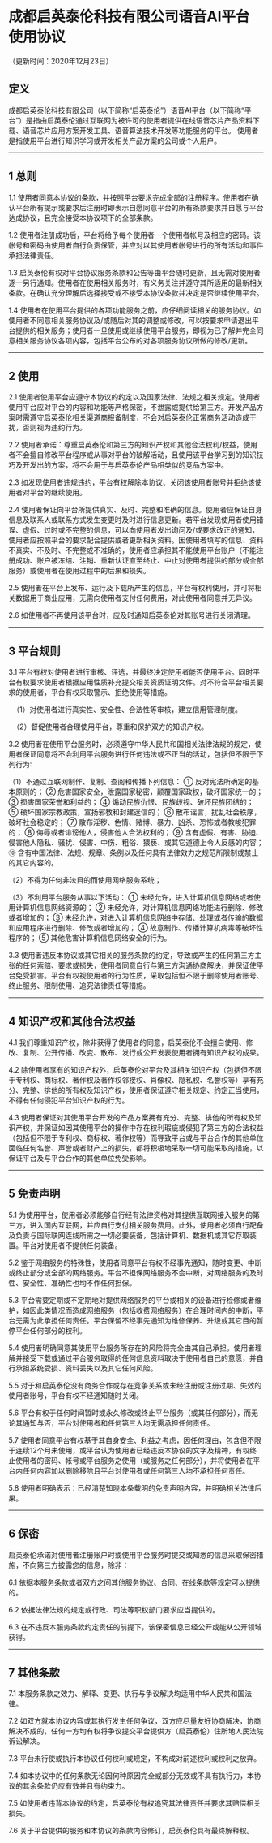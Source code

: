 # 成都启英泰伦科技有限公司语音AI平台使用协议

（更新时间：2020年12月23日）

## 定义

成都启英泰伦科技有限公司（以下简称“启英泰伦”）语音AI平台（以下简称“平台”）是指由启英泰伦通过互联网为被许可的使用者提供在线语音芯片产品资料下载、语音芯片应用方案开发工具、语音算法技术开发等功能服务的平台。
使用者是指使用平台进行知识学习或开发相关产品方案的公司或个人用户。

***

## 1 总则

1.1 使用者同意本协议的条款，并按照平台要求完成全部的注册程序。使用者在确认平台所有提示或要求后注册时即表示自愿同意平台的所有条款要求并自愿与平台达成协议，且完全接受本协议项下的全部条款。

1.2 使用者注册成功后，平台将给予每个使用者一个使用者帐号及相应的密码。该帐号和密码由使用者自行负责保管，并应对以其使用者帐号进行的所有活动和事件承担法律责任。

1.3 启英泰伦有权对平台协议服务条款和公告等由平台随时更新，且无需对使用者逐一另行通知。使用者在使用相关服务时，有义务关注并遵守其所适用的最新相关条款。在确认充分理解后选择接受或不接受本协议条款并决定是否继续使用平台。

1.4 使用者在使用平台提供的各项功能服务之前，应仔细阅读相关的服务协议。如使用者不同意相关服务协议及/或随后对其的调整或修改，可以按要求申请退出平台提供的相关服务；使用者一旦使用或继续使用平台服务，即视为已了解并完全同意相关服务协议各项内容，包括平台公布的对各项服务协议所做的修改/更新。

***

## 2 使用

2.1 使用者使用平台应遵守本协议的约定以及国家法律、法规之相关规定。使用者使用平台应对平台的内容和功能等严格保密，不泄露或提供给第三方。开发产品方案时需遵守启英泰伦相关渠道商报备制度，不会对启英泰伦正常商务活动造成干扰，否则视为违约行为。

2.2 使用者承诺：尊重启英泰伦和第三方的知识产权和其他合法权利/权益，使用者不会擅自修改平台程序或从事对平台的破解活动，且使用该平台学习到的知识技巧及开发出的方案，将不会用于与启英泰伦产品相类似的竞品方案中。

2.3 如发现使用者违规违约，平台有权解除本协议、关闭该使用者账号并拒绝该使用者对平台的继续使用。

2.4 使用者保证向平台所提供真实、及时、完整和准确的信息。使用者应保证自身信息及联系人或联系方式发生变更时及时进行信息更新。若平台发现使用者使用错误、虚假、过时或不完整的信息，可以向使用者发出询问及/或要求改正的通知，使用者应按照平台的要求配合提供或者更新相关资料。因使用者填写的信息、资料不真实、不及时、不完整或不准确的，使用者应承担其不能使用平台账户（不能注册成功、账户被冻结、注销、重新认证直至终止、中止对使用者提供的部分或全部服务）或使用者在使用过程中的后果和损失。

2.5 使用者在平台上发布、运行及下载所产生的信息，平台有权利使用，并可将相关数据用于商业应用，无需向使用者支付任何费用，对此使用者同意并无异议。

2.6 如使用者不再使用该平台时，应及时通知启英泰伦对其账号进行关闭清理。

***

## 3 平台规则

3.1 平台有权对使用者进行审核、评选，并最终决定使用者能否使用平台。同时平台有权要求使用者根据应用性质补充提交相关资质证明文件。对不符合平台相关要求的使用者，平台有权采取警示、拒绝使用等措施。

  （1）对使用者进行真实性、安全性、合法性等审核，建立信用管理制度。

  （2）督促使用者合理使用平台，尊重和保护双方的知识产权。

3.2 使用者在使用平台服务时，必须遵守中华人民共和国相关法律法规的规定，使用者保证同意将不会利用平台服务进行任何违法或不正当的活动，包括但不限于下列行为∶

  （1）不通过互联网制作、复制、查阅和传播下列信息：
    ① 反对宪法所确定的基本原则的；
    ② 危害国家安全，泄露国家秘密，颠覆国家政权，破坏国家统一的；
    ③ 损害国家荣誉和利益的；
    ④ 煽动民族仇恨、民族歧视、破坏民族团结的；
    ⑤ 破坏国家宗教政策，宣扬邪教和封建迷信的；
    ⑥ 散布谣言，扰乱社会秩序，破坏社会稳定的；
    ⑦ 散布淫秽、色情、赌博、暴力、凶杀、恐怖或者教唆犯罪的；
    ⑧ 侮辱或者诽谤他人，侵害他人合法权利的；
    ⑨ 含有虚假、有害、胁迫、侵害他人隐私、骚扰、侵害、中伤、粗俗、猥亵、或其它道德上令人反感的内容；
    ⑩ 含有中国法律、法规、规章、条例以及任何具有法律效力之规范所限制或禁止的其它内容的。

  （2）不得为任何非法目的而使用网络服务系统；

  （3）不利用平台服务从事以下活动：
    ① 未经允许，进入计算机信息网络或者使用计算机信息网络资源的；
    ② 未经允许，对计算机信息网络功能进行删除、修改或者增加的；
    ③ 未经允许，对进入计算机信息网络中存储、处理或者传输的数据和应用程序进行删除、修改或者增加的；
    ④ 故意制作、传播计算机病毒等破坏性程序的；
    ⑤ 其他危害计算机信息网络安全的行为。

3.3 使用者违反本协议或其它相关的服务条款的约定，导致或产生的任何第三方主张的任何索赔、要求或损失，使用者同意自行与第三方沟通协商解决，并保证使平台免受损害。平台有权视使用者的行为性质，采取包括但不限于删除使用者账号、终止服务、限制使用、追究法律责任等措施。

***

## 4 知识产权和其他合法权益

4.1 我们尊重知识产权，除非获得了使用者的同意，启英泰伦不会擅自使用、修改、复制、公开传播、改变、散布、发行或公开发表使用者拥有知识产权的成果。

4.2 除使用者享有的知识产权外，启英泰伦对平台及其相关知识产权（包括但不限于专利权、商标权、著作权及著作权邻接权、肖像权、隐私权、名誉权等）享有充分、完整、排他的所有权及知识产权，使用者保证遵守相关规定、约定正当使用，不得有任何侵犯平台知识产权的行为。

4.3 使用者保证对其使用平台开发的产品方案拥有充分、完整、排他的所有权及知识产权，并保证如因其使用平台的操作中存在权利瑕疵或侵犯了第三方的合法权益（包括但不限于专利权、商标权、著作权等）而导致平台或与平台合作的其他单位面临任何名誉、声誉或者财产上的损失，都将积极地采取一切可能采取的措施，以保证平台及与平台合作的其他单位免受影响。

***

## 5 免责声明

5.1 为使用平台，使用者必须能够自行经有法律资格对其提供互联网接入服务的第三方，进入国内互联网，并应自行支付相关服务费用。此外，使用者必须自行配备及负责与国际联网连线所需之一切必要装备，包括计算机、数据机或其它存取装置。平台对使用者不提供任何装备。

5.2 鉴于网络服务的特殊性，使用者同意平台有权不经事先通知，随时变更、中断或终止部分或全部的网络服务。平台不担保网络服务不会中断，对网络服务的及时性、安全性、准确性也均不作任何担保。

5.3 平台需要定期或不定期地对提供网络服务的平台或相关的设备进行检修或者维护，如因此类情况而造成网络服务（包括收费网络服务）在合理时间内的中断，平台无需为此承担任何责任。平台保留不经事先通知为维修保养、升级或其它目的暂停平台任何部分的权利。

5.4 使用者明确同意其使用平台服务所存在的风险将完全由其自己承担。使用者理解并接受下载或通过平台服务取得的任何信息资料取决于使用者自己的意愿，并自行承担系统受损、资料丢失以及其它任何风险。

5.5 对于和启英泰伦没有商务合作或存在竞争关系或未经注册或注册过期、失效的使用者账号，平台有权不经通知随时关闭。

5.6 平台有权于任何时间暂时或永久修改或终止平台服务（或其任何部分），而无论其通知与否，平台对使用者和任何第三人均无需承担任何责任。

5.7 使用者同意平台有权基于其自身安全、利益之考虑，因任何理由，包含但不限于连续12个月未使用，或平台认为使用者已经违反本协议的文字及精神，有权终止使用者的密码、帐号或平台服务之使用（或服务之任何部分），并将使用者在平台内任何内容加以删除移除且平台对使用者或任何第三人均不承担任何责任。

5.8 使用者明确表示：已经清楚知晓本条载明的免责声明内容，并明确相关法律后果。

***

## 6 保密

启英泰伦承诺对使用者注册账户时或使用平台服务时提交或知悉的信息采取保密措施，不向第三方披露您的信息，除非：

6.1 依据本服务条款或者双方之间其他服务协议、合同、在线条款等规定可以提供的。

6.2 依据法律法规的规定或行政、司法等职权部门要求应当提供的。

6.3 在不违反本服务条款约定责任的前提下，该保密信息已经公开或能从公开领域获得。

***

## 7 其他条款

7.1 本服务条款之效力、解释、变更、执行与争议解决均适用中华人民共和国法律。

7.2 如双方就本协议内容或其执行发生任何争议，双方应尽量友好协商解决，协商解决不成的，任何一方均有权将争议提交平台提供方（启英泰伦）住所地人民法院诉讼解决。

7.3 平台未行使或执行本协议任何权利或规定，不构成对前述权利或权利之放弃。

7.4 如本协议中的任何条款无论因何种原因完全或部分无效或不具有执行力，本协议的其余条款仍应有效并且有约束力。

7.5 如使用者违背本协议的约定，启英泰伦有权追究其法律责任并要求其赔偿相关损失。

7.6 关于平台提供的服务和本协议的条款内容修订，启英泰伦具有最终解释权。